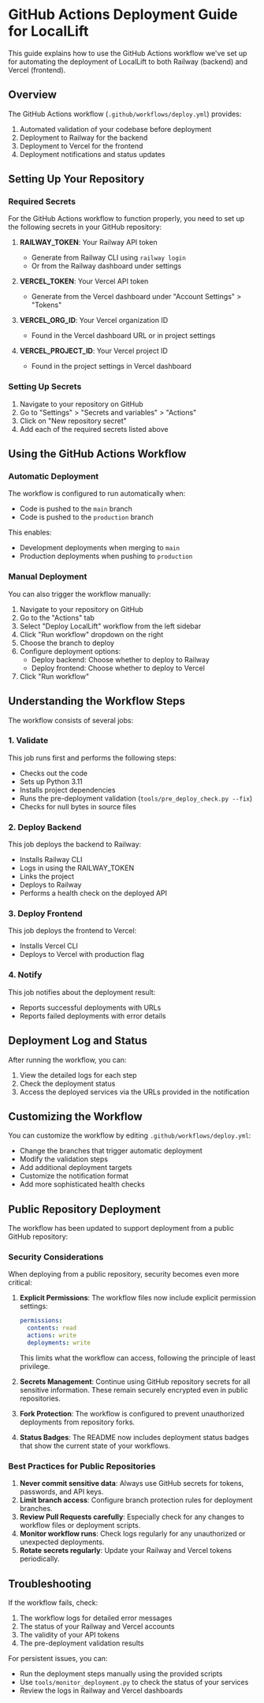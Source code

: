 # GitHub Actions Deployment Guide for LocalLift

This guide explains how to use the GitHub Actions workflow we've set up for automating the deployment of LocalLift to both Railway (backend) and Vercel (frontend).

## Overview

The GitHub Actions workflow (`.github/workflows/deploy.yml`) provides:

1. Automated validation of your codebase before deployment
2. Deployment to Railway for the backend
3. Deployment to Vercel for the frontend
4. Deployment notifications and status updates

## Setting Up Your Repository

### Required Secrets

For the GitHub Actions workflow to function properly, you need to set up the following secrets in your GitHub repository:

1. **RAILWAY_TOKEN**: Your Railway API token
   - Generate from Railway CLI using `railway login`
   - Or from the Railway dashboard under settings

2. **VERCEL_TOKEN**: Your Vercel API token
   - Generate from the Vercel dashboard under "Account Settings" > "Tokens"

3. **VERCEL_ORG_ID**: Your Vercel organization ID
   - Found in the Vercel dashboard URL or in project settings

4. **VERCEL_PROJECT_ID**: Your Vercel project ID
   - Found in the project settings in Vercel dashboard

### Setting Up Secrets

1. Navigate to your repository on GitHub
2. Go to "Settings" > "Secrets and variables" > "Actions"
3. Click on "New repository secret"
4. Add each of the required secrets listed above

## Using the GitHub Actions Workflow

### Automatic Deployment

The workflow is configured to run automatically when:

- Code is pushed to the `main` branch
- Code is pushed to the `production` branch

This enables:
- Development deployments when merging to `main`
- Production deployments when pushing to `production`

### Manual Deployment

You can also trigger the workflow manually:

1. Navigate to your repository on GitHub
2. Go to the "Actions" tab
3. Select "Deploy LocalLift" workflow from the left sidebar
4. Click "Run workflow" dropdown on the right
5. Choose the branch to deploy
6. Configure deployment options:
   - Deploy backend: Choose whether to deploy to Railway
   - Deploy frontend: Choose whether to deploy to Vercel
7. Click "Run workflow"

## Understanding the Workflow Steps

The workflow consists of several jobs:

### 1. Validate

This job runs first and performs the following steps:
- Checks out the code
- Sets up Python 3.11
- Installs project dependencies
- Runs the pre-deployment validation (`tools/pre_deploy_check.py --fix`)
- Checks for null bytes in source files

### 2. Deploy Backend

This job deploys the backend to Railway:
- Installs Railway CLI
- Logs in using the RAILWAY_TOKEN
- Links the project
- Deploys to Railway
- Performs a health check on the deployed API

### 3. Deploy Frontend

This job deploys the frontend to Vercel:
- Installs Vercel CLI
- Deploys to Vercel with production flag

### 4. Notify

This job notifies about the deployment result:
- Reports successful deployments with URLs
- Reports failed deployments with error details

## Deployment Log and Status

After running the workflow, you can:

1. View the detailed logs for each step
2. Check the deployment status
3. Access the deployed services via the URLs provided in the notification

## Customizing the Workflow

You can customize the workflow by editing `.github/workflows/deploy.yml`:

- Change the branches that trigger automatic deployment
- Modify the validation steps
- Add additional deployment targets
- Customize the notification format
- Add more sophisticated health checks

## Public Repository Deployment

The workflow has been updated to support deployment from a public GitHub repository:

### Security Considerations

When deploying from a public repository, security becomes even more critical:

1. **Explicit Permissions**: The workflow files now include explicit permission settings:
   ```yaml
   permissions:
     contents: read
     actions: write
     deployments: write
   ```
   This limits what the workflow can access, following the principle of least privilege.

2. **Secrets Management**: Continue using GitHub repository secrets for all sensitive information. These remain securely encrypted even in public repositories.

3. **Fork Protection**: The workflow is configured to prevent unauthorized deployments from repository forks.

4. **Status Badges**: The README now includes deployment status badges that show the current state of your workflows.

### Best Practices for Public Repositories

1. **Never commit sensitive data**: Always use GitHub secrets for tokens, passwords, and API keys.
2. **Limit branch access**: Configure branch protection rules for deployment branches.
3. **Review Pull Requests carefully**: Especially check for any changes to workflow files or deployment scripts.
4. **Monitor workflow runs**: Check logs regularly for any unauthorized or unexpected deployments.
5. **Rotate secrets regularly**: Update your Railway and Vercel tokens periodically.

## Troubleshooting

If the workflow fails, check:

1. The workflow logs for detailed error messages
2. The status of your Railway and Vercel accounts
3. The validity of your API tokens
4. The pre-deployment validation results

For persistent issues, you can:
- Run the deployment steps manually using the provided scripts
- Use `tools/monitor_deployment.py` to check the status of your services
- Review the logs in Railway and Vercel dashboards
